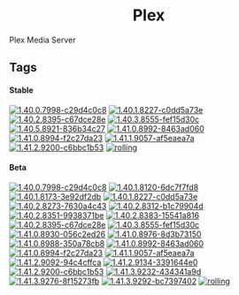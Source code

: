 <!---
NOTE: AUTO-GENERATED FILE
to edit this file, instead edit its template at: ./github/scripts/templates/container/README.md.j2
-->
<div align="center">

# Plex

</div>

Plex Media Server

## Tags

#### Stable



[![1.40.0.7998-c29d4c0c8](https://img.shields.io/badge/1.40.0.7998--c29d4c0c8-blue?style=flat-square)](https://github.com/shamubernetes/containers/pkgs/container/plex/186050760?tag=1.40.0.7998-c29d4c0c8)
 [![1.40.1.8227-c0dd5a73e](https://img.shields.io/badge/1.40.1.8227--c0dd5a73e-blue?style=flat-square)](https://github.com/shamubernetes/containers/pkgs/container/plex/193493166?tag=1.40.1.8227-c0dd5a73e)
 [![1.40.2.8395-c67dce28e](https://img.shields.io/badge/1.40.2.8395--c67dce28e-blue?style=flat-square)](https://github.com/shamubernetes/containers/pkgs/container/plex/205662901?tag=1.40.2.8395-c67dce28e)
 [![1.40.3.8555-fef15d30c](https://img.shields.io/badge/1.40.3.8555--fef15d30c-blue?style=flat-square)](https://github.com/shamubernetes/containers/pkgs/container/plex/230625923?tag=1.40.3.8555-fef15d30c)
 [![1.40.5.8921-836b34c27](https://img.shields.io/badge/1.40.5.8921--836b34c27-blue?style=flat-square)](https://github.com/shamubernetes/containers/pkgs/container/plex/270227735?tag=1.40.5.8921-836b34c27)
 [![1.41.0.8992-8463ad060](https://img.shields.io/badge/1.41.0.8992--8463ad060-blue?style=flat-square)](https://github.com/shamubernetes/containers/pkgs/container/plex/272613773?tag=1.41.0.8992-8463ad060)
 [![1.41.0.8994-f2c27da23](https://img.shields.io/badge/1.41.0.8994--f2c27da23-blue?style=flat-square)](https://github.com/shamubernetes/containers/pkgs/container/plex/291567484?tag=1.41.0.8994-f2c27da23)
 [![1.41.1.9057-af5eaea7a](https://img.shields.io/badge/1.41.1.9057--af5eaea7a-blue?style=flat-square)](https://github.com/shamubernetes/containers/pkgs/container/plex/298299608?tag=1.41.1.9057-af5eaea7a)
 [![1.41.2.9200-c6bbc1b53](https://img.shields.io/badge/1.41.2.9200--c6bbc1b53-blue?style=flat-square)](https://github.com/shamubernetes/containers/pkgs/container/plex/318958710?tag=1.41.2.9200-c6bbc1b53)
 [![rolling](https://img.shields.io/badge/rolling-green?style=flat-square)](https://github.com/shamubernetes/containers/pkgs/container/plex/318958710?tag=rolling)

#### Beta



 [![1.40.0.7998-c29d4c0c8](https://img.shields.io/badge/1.40.0.7998--c29d4c0c8-blue?style=flat-square)](https://github.com/shamubernetes/containers/pkgs/container/plex-beta/180437800?tag=1.40.0.7998-c29d4c0c8)
 [![1.40.1.8120-6dc7f7fd8](https://img.shields.io/badge/1.40.1.8120--6dc7f7fd8-blue?style=flat-square)](https://github.com/shamubernetes/containers/pkgs/container/plex-beta/186050765?tag=1.40.1.8120-6dc7f7fd8)
 [![1.40.1.8173-3e92df2db](https://img.shields.io/badge/1.40.1.8173--3e92df2db-blue?style=flat-square)](https://github.com/shamubernetes/containers/pkgs/container/plex-beta/187891176?tag=1.40.1.8173-3e92df2db)
 [![1.40.1.8227-c0dd5a73e](https://img.shields.io/badge/1.40.1.8227--c0dd5a73e-blue?style=flat-square)](https://github.com/shamubernetes/containers/pkgs/container/plex-beta/192950065?tag=1.40.1.8227-c0dd5a73e)
 [![1.40.2.8273-7630a4c43](https://img.shields.io/badge/1.40.2.8273--7630a4c43-blue?style=flat-square)](https://github.com/shamubernetes/containers/pkgs/container/plex-beta/196052009?tag=1.40.2.8273-7630a4c43)
 [![1.40.2.8312-b1c79904d](https://img.shields.io/badge/1.40.2.8312--b1c79904d-blue?style=flat-square)](https://github.com/shamubernetes/containers/pkgs/container/plex-beta/197201301?tag=1.40.2.8312-b1c79904d)
 [![1.40.2.8351-9938371be](https://img.shields.io/badge/1.40.2.8351--9938371be-blue?style=flat-square)](https://github.com/shamubernetes/containers/pkgs/container/plex-beta/202157154?tag=1.40.2.8351-9938371be)
 [![1.40.2.8383-15541a816](https://img.shields.io/badge/1.40.2.8383--15541a816-blue?style=flat-square)](https://github.com/shamubernetes/containers/pkgs/container/plex-beta/204603593?tag=1.40.2.8383-15541a816)
 [![1.40.2.8395-c67dce28e](https://img.shields.io/badge/1.40.2.8395--c67dce28e-blue?style=flat-square)](https://github.com/shamubernetes/containers/pkgs/container/plex-beta/205681441?tag=1.40.2.8395-c67dce28e)
 [![1.40.3.8555-fef15d30c](https://img.shields.io/badge/1.40.3.8555--fef15d30c-blue?style=flat-square)](https://github.com/shamubernetes/containers/pkgs/container/plex-beta/230625941?tag=1.40.3.8555-fef15d30c)
 [![1.41.0.8930-056c2ed26](https://img.shields.io/badge/1.41.0.8930--056c2ed26-blue?style=flat-square)](https://github.com/shamubernetes/containers/pkgs/container/plex-beta/270227746?tag=1.41.0.8930-056c2ed26)
 [![1.41.0.8976-8d3b73150](https://img.shields.io/badge/1.41.0.8976--8d3b73150-blue?style=flat-square)](https://github.com/shamubernetes/containers/pkgs/container/plex-beta/271586771?tag=1.41.0.8976-8d3b73150)
 [![1.41.0.8988-350a78cb8](https://img.shields.io/badge/1.41.0.8988--350a78cb8-blue?style=flat-square)](https://github.com/shamubernetes/containers/pkgs/container/plex-beta/272136238?tag=1.41.0.8988-350a78cb8)
 [![1.41.0.8992-8463ad060](https://img.shields.io/badge/1.41.0.8992--8463ad060-blue?style=flat-square)](https://github.com/shamubernetes/containers/pkgs/container/plex-beta/272322631?tag=1.41.0.8992-8463ad060)
 [![1.41.0.8994-f2c27da23](https://img.shields.io/badge/1.41.0.8994--f2c27da23-blue?style=flat-square)](https://github.com/shamubernetes/containers/pkgs/container/plex-beta/280114111?tag=1.41.0.8994-f2c27da23)
 [![1.41.1.9057-af5eaea7a](https://img.shields.io/badge/1.41.1.9057--af5eaea7a-blue?style=flat-square)](https://github.com/shamubernetes/containers/pkgs/container/plex-beta/291567486?tag=1.41.1.9057-af5eaea7a)
 [![1.41.2.9092-94c4cffca](https://img.shields.io/badge/1.41.2.9092--94c4cffca-blue?style=flat-square)](https://github.com/shamubernetes/containers/pkgs/container/plex-beta/297467804?tag=1.41.2.9092-94c4cffca)
 [![1.41.2.9134-3391644e0](https://img.shields.io/badge/1.41.2.9134--3391644e0-blue?style=flat-square)](https://github.com/shamubernetes/containers/pkgs/container/plex-beta/298299609?tag=1.41.2.9134-3391644e0)
 [![1.41.2.9200-c6bbc1b53](https://img.shields.io/badge/1.41.2.9200--c6bbc1b53-blue?style=flat-square)](https://github.com/shamubernetes/containers/pkgs/container/plex-beta/306819962?tag=1.41.2.9200-c6bbc1b53)
 [![1.41.3.9232-434341a9d](https://img.shields.io/badge/1.41.3.9232--434341a9d-blue?style=flat-square)](https://github.com/shamubernetes/containers/pkgs/container/plex-beta/315848541?tag=1.41.3.9232-434341a9d)
 [![1.41.3.9276-8f15273fb](https://img.shields.io/badge/1.41.3.9276--8f15273fb-blue?style=flat-square)](https://github.com/shamubernetes/containers/pkgs/container/plex-beta/318958746?tag=1.41.3.9276-8f15273fb)
 [![1.41.3.9292-bc7397402](https://img.shields.io/badge/1.41.3.9292--bc7397402-blue?style=flat-square)](https://github.com/shamubernetes/containers/pkgs/container/plex-beta/320276692?tag=1.41.3.9292-bc7397402)
 [![rolling](https://img.shields.io/badge/rolling-green?style=flat-square)](https://github.com/shamubernetes/containers/pkgs/container/plex-beta/320276692?tag=rolling)

